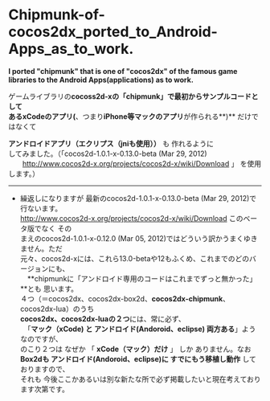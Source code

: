 Chipmunk-of-cocos2dx_ported_to_Android-Apps_as_to_work.
=============================
**I  ported    "chipmunk"   that is one of  "cocos2dx"  of the famous game libraries to the Android Apps(applications) as  to work.**
  
ゲームライブラリの**cocoss2d-xの「chipmunk」**で最初からサンプルコードとして  
ある**xCodeのアプリ(**、つまり**iPhone等マックのアプリ**が作られる**)** だけではなくて  
  
  **アンドロイドアプリ（エクリプス（jniも使用））** も 作れるように   
してみました。（「cocos2d-1.0.1-x-0.13.0-beta (Mar 29, 2012)  
　　http://www.cocos2d-x.org/projects/cocos2d-x/wiki/Download 」 を使用します。）

***  
* 繰返しになりますが 最新のcocos2d-1.0.1-x-0.13.0-beta (Mar 29, 2012)で行ないます。  
http://www.cocos2d-x.org/projects/cocos2d-x/wiki/Download このベータ版でなく その  
まえのcocos2d-1.0.1-x-0.12.0 (Mar 05, 2012)ではどういう訳かうまくゆきません。ただ  
  元々、cocos2d-xには、これら13.0-betaや12もふくめ、これまでのどのバージョンにも、  
　**chipmunkに「アンドロイド専用のコードはこれまでずっと無かった」**とも 思います。  
  ４つ（＝cocos2dx、cocos2dx-box2d、**cocos2dx-chipmunk**、cocos2dx-lua）のうち  
**cocos2dx、cocos2dx-luaの２つ**には、常に必ず、  
　「**マック（xCode) と アンドロイド(Andoroid、eclipse) 両方ある**」ようなのですが、  
のこり２つは なぜか 「 **xCode（マック）だけ** 」 しか ありません。なお  
**Box2dも アンドロイド(Andoroid、eclipse)に すでにもう移植し動作** しておりますので、   
それも 今後ここかあるいは別な新たな所で必ず掲載したいと現在考えております次第です。